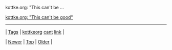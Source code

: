 <!--
title: kottke.org
date: 2020-06-28T15:27:00.188Z
tags: kottkeorg, cant, link
-->


kottke.org: "This can't be ...

[kottke.org: "This can't be good"](http://bonus.kottke.org/post/66686863105/this-cant-be-good)

<!--BOTTOM-POST-NAVIGATION-->
---

| [Tags](tags.md) | [kottkeorg](tag-kottkeorg.md) [cant](tag-cant.md) [link](tag-link.md) |

| [Newer](66774423177.md) | [Top](index.md) | [Older](66869316067.md) |
